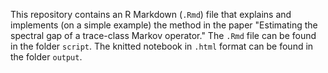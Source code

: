This repository contains an R Markdown (`.Rmd`) file that explains and implements (on a simple example) the method in the paper "Estimating the spectral gap of a trace-class Markov operator." 
The `.Rmd` file can be found in the folder `script`.
The knitted notebook in `.html` format can be found in the folder `output`.
